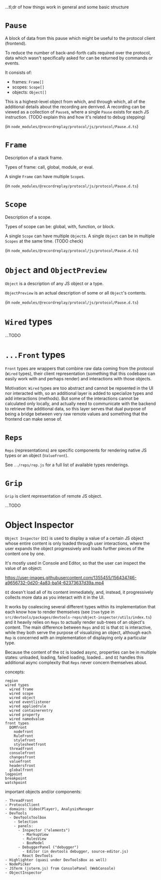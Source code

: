 ...tl;dr of how things work in general and some basic structure

# `Pause`

A block of data from this pause which might be useful to the protocol client (frontend).

To reduce the number of back-and-forth calls required over the protocol, data which wasn't specifically asked for can be returned by commands or events.

It consists of:

- frames: `Frame[]`
- scopes: `Scope[]`
- objects: `Object[]`

This is a highest-level object from which, and through which, all of the additional details about the recording are derrived. A recording can be viewed as a collection of `Pause`s, where a single `Pause` exists for each JS instruction. (TODO explain this and how it's related to debug stepping)

(in `node_modules/@recordreplay/protocol/js/protocol/Pause.d.ts`)

# `Frame`

Description of a stack frame.

Types of frame: call, global, module, or eval.

A single `Frame` can have multiple `Scope`s.

(in `node_modules/@recordreplay/protocol/js/protocol/Pause.d.ts`)

# `Scope`

Description of a scope.

Types of scope can be: global, with, function, or block.

A single `Scope` can have multiple `Object`s. A single `Object` can be in multiple `Scopes` at the same time. (TODO check)

(in `node_modules/@recordreplay/protocol/js/protocol/Pause.d.ts`)

# `Object` and `ObjectPreview`

`Object` is a description of any JS object or a type.

`ObjectPreview` is an actual description of some or all `Object`'s contents.

(in `node_modules/@recordreplay/protocol/js/protocol/Pause.d.ts`)

# `Wired` types

...TODO

# `...Front` types

`Front` types are wrappers that combine raw data coming from the protocol (`Wired` types), their client representation (something that this codebase can easily work with and perhaps render) and interactions with those objects.

Motivation: `Wired` types are too abstract and cannot be repsented in the UI nor interacted with, so an additional layer is added to specialize types and add interactions (methods). But some of the interactions cannot be calculated only locally, and actually need to communicate with the backend to retrieve the additional data, so this layer serves that dual purpose of being a bridge between very raw remote values and something that the frontend can make sense of.

# `Reps`

`Reps` (representations) are specific components for rendering native JS types or an object (`ValueFront`).

See `../reps/rep.js` for a full list of available types renderings.

# `Grip`

`Grip` is client representation of remote JS object.

...TODO

# Object Inspector

`Object Inspector` (`OI`) is used to display a value of a certain JS object whose entire content is only loaded through user interactions, where the user expands the object progressively and loads further pieces of the content one by one.

It's mostly used in Console and Editor, so that the user can inspect the value of an object:

https://user-images.githubusercontent.com/1355455/156434746-a9656732-0d20-4a83-ba14-62373637d39a.mp4

`OI` doesn't load all of its content immediately, and, instead, it progressively collects more data as you interact with it in the UI.

It works by coalescing several different types within its implementation that each know how to render themselves (see `Item` type in `src/devtools/packages/devtools-reps/object-inspector/utils/index.ts`) and it heavily relies on `Reps` to actually render sub-trees of an object's content. The main difference between `Reps` and `OI` is that `OI` is interactive, while they both serve the purpose of visualizing an object, although each `Rep` is concerned with an implementation of displaying only a particular type.

Because the content of the `OI` is loaded async, properties can be in multiple states: unloaded, loading, failed loading, loaded... and `OI` handles this additional async complexity that `Reps` never concern themselves about.


concepts:

```
region
wired types
  wired frame
  wired scope
  wired object
  wired eventlistener
  wired appliedrule
  wired containerentry
  wired property
  wired namedvalue
front types
  DOMfront
    nodefront
    RuleFront
    stylefront
    stylesheetfront
  threadfront
  consolefront
  changesfront
  valuefront
  headersfront
  globalfront
logpoint
breakpoint
watchpoint
```

important objects and/or components:

```
- ThreadFront
- ProtocolClient
- domains: Video(Player), AnalysisManager
- DevTools
  - DevToolsToolbox
    - Selection
    - panels:
      - Inspector ("elements")
        - MarkupView
        - RulesView
        - BoxModel
      - DebuggerPanel ("debugger")
        - Editor (in devtools debugger, source-editor.js)
      - React DevTools
- Highlighter (quasi under DevToolsBox as well)
- NodePicker
- JSTerm (jsterm.js) from ConsolePanel (WebConsole)
- ObjectInspector
```
